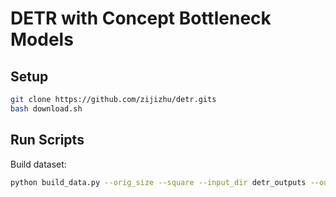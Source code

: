 # DETR with Concept Bottleneck Models

## Setup

```bash
git clone https://github.com/zijizhu/detr.gits
bash download.sh
```

## Run Scripts

Build dataset:
```bash
python build_data.py --orig_size --square --input_dir detr_outputs --output_dir data
```

